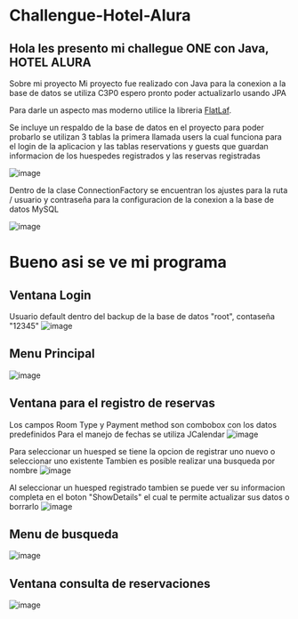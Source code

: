 # Challengue-Hotel-Alura

## Hola les presento mi challegue ONE con Java, HOTEL ALURA

Sobre mi proyecto
Mi proyecto fue realizado con Java
para la conexion a la base de datos se utiliza C3P0
espero pronto poder actualizarlo usando JPA

Para darle un aspecto mas moderno utilice la libreria [FlatLaf](https://www.formdev.com/flatlaf/).

Se incluye un respaldo de la base de datos en el proyecto para poder probarlo 
se utilizan 3 tablas la primera llamada users la cual funciona para el login de la aplicacion
y las tablas reservations y guests que guardan informacion de los huespedes registrados y las reservas registradas

![image](https://github.com/Jaime-vargas/Challengue-Hotel-Alura/assets/132595722/21294418-dede-4fd6-ae7a-1c7a3abc6078)

Dentro de la clase ConnectionFactory se encuentran los ajustes para la ruta / usuario y contraseña para la configuracion de la conexion a la base de datos MySQL

![image](https://github.com/Jaime-vargas/Challengue-Hotel-Alura/assets/132595722/9afddd7a-4ca4-4f01-a697-b5e7bba75e8f)

# Bueno asi se ve mi programa 
## Ventana Login 
Usuario default dentro del backup de la base de datos "root", contaseña "12345"
![image](https://github.com/Jaime-vargas/Challengue-Hotel-Alura/assets/132595722/f387f4bc-60ad-4cd0-b26b-e727daa55438)

## Menu Principal 
![image](https://github.com/Jaime-vargas/Challengue-Hotel-Alura/assets/132595722/63d5f154-af52-48bc-a79b-3df1b1250efa)

## Ventana para el registro de reservas 
Los campos Room Type y Payment method son combobox con los datos predefinidos
Para el manejo de fechas se utiliza JCalendar
![image](https://github.com/Jaime-vargas/Challengue-Hotel-Alura/assets/132595722/7a17ba8e-d1a3-4e73-b2cc-9522f0cac344)

Para seleccionar un huesped se tiene la opcion de registrar uno nuevo o seleccionar uno existente
Tambien es posible realizar una busqueda por nombre
![image](https://github.com/Jaime-vargas/Challengue-Hotel-Alura/assets/132595722/0d77fbbd-d1b6-42e3-b69c-78a3e3cecb48)

Al seleccionar un huesped registrado tambien se puede ver su informacion completa en el boton "ShowDetails" el cual te permite actualizar sus datos o borrarlo
![image](https://github.com/Jaime-vargas/Challengue-Hotel-Alura/assets/132595722/a68442e6-87e3-498c-bb5c-5e09c52e1a02) 

## Menu de busqueda 
![image](https://github.com/Jaime-vargas/Challengue-Hotel-Alura/assets/132595722/8b186442-56e1-4f83-9b3b-a8e2d5ec042b)

## Ventana consulta de reservaciones 
![image](https://github.com/Jaime-vargas/Challengue-Hotel-Alura/assets/132595722/c34d1551-bd39-49ec-be67-1899baa247c1)







